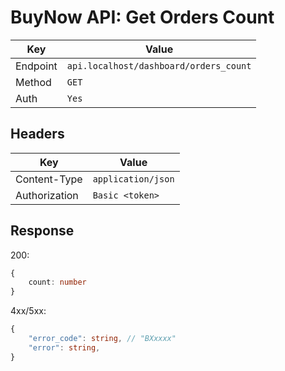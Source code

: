 # BuyNow API: Get Orders Count

| Key | Value |
| --- | --- |
| Endpoint | `api.localhost/dashboard/orders_count` |
| Method | `GET` |
| Auth | `Yes` |

## Headers

| Key | Value |
| --- | --- |
| Content-Type | `application/json` |
| Authorization | `Basic <token>` |

## Response

200:

```ts
{
    count: number
}
```

4xx/5xx:

```ts
{   
    "error_code": string, // "BXxxxx"
    "error": string,
}
```
